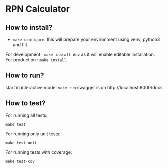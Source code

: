 # RPN Calculator


## How to install?

* `make configure`: this will prepare your environment using venv, python3 and flit.

For development : `make install-dev` as it will enable editable installation.   
For production  : `make install`

## How to run?

start in interactive mode: `make run`
swagger is on http://localhost:8000/docs

## How to test?

For running all tests:

`make test`

For running only unit tests:

`make test-unit`

For running tests with coverage:

`make test-cov`
